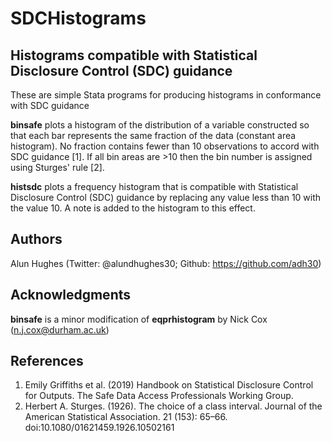 # SDCHistograms
## Histograms compatible with Statistical Disclosure Control (SDC) guidance
These are simple Stata programs for producing histograms in conformance with SDC guidance

**binsafe** plots a histogram of the distribution of a variable constructed so that each bar represents the same fraction of the data (constant area histogram). No fraction contains fewer than 10 observations to accord with SDC guidance [1]. If all bin areas are >10 then the bin number is assigned using Sturges' rule [2].

**histsdc**  plots a frequency histogram that is compatible with Statistical Disclosure Control (SDC) guidance by replacing any value less than 10 with the value 10. A note is added to the histogram to this effect.
## Authors
Alun Hughes (Twitter: @alundhughes30; Github: https://github.com/adh30)
## Acknowledgments
**binsafe** is a minor modification of **eqprhistogram** by Nick Cox (n.j.cox@durham.ac.uk)

## References
1. Emily Griffiths et al. (2019) Handbook on Statistical Disclosure Control for Outputs. The Safe Data Access Professionals Working Group.
2. Herbert A. Sturges. (1926). The choice of a class interval. Journal of the American Statistical Association. 21 (153): 65–66. doi:10.1080/01621459.1926.10502161
